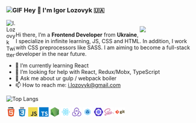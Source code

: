 ### <img alt="GIF" src="https://media.giphy.com/media/eNAsjO55tPbgaor7ma/giphy.gif" width="24px" /> Hey 👋 I'm Igor Lozovyk 🇺🇦

<a href="mailto:i.lozovyk@gmail.com" target="_blank">
  <img align="left" alt="I. Lozovyk Twitter" width="25px" src="https://cdn.jsdelivr.net/npm/simple-icons@3.2.0/icons/gmail.svg" />
</a>
<br>


<img align='right' src='https://user-images.githubusercontent.com/5713670/87202985-820dcb80-c2b6-11ea-9f56-7ec461c497c3.gif' width="150px">



Hi there, I’m a **Frontend Developer** from **Ukraine**, I specialize in infinite learning, JS, CSS and HTML. In addition, I work with CSS preprocessors like SASS.
I am aiming to become a full-stack developer in the near future.

- 🌱 I’m currently learning React
- 🤔 I’m looking for help with React, Redux/Mobx, TypeScript
- 💬 Ask me about ur gulp / webpack boiler
- 📫 How to reach me: i.lozovyk@gmail.com

![Top Langs](https://github-readme-stats.vercel.app/api/top-langs/?username=lozovyk&layout=compact)

[//]: # (![Github stats]&#40;https://github-readme-stats.vercel.app/api?username=lozovyk&show_icons=true&hide=issues&theme=nord&#41;)


<code><img height="25" src="https://raw.githubusercontent.com/github/explore/80688e429a7d4ef2fca1e82350fe8e3517d3494d/topics/html/html.png"></code>
<code><img height="25" src="https://raw.githubusercontent.com/github/explore/80688e429a7d4ef2fca1e82350fe8e3517d3494d/topics/css/css.png"></code>
<code><img height="25" src="https://raw.githubusercontent.com/github/explore/80688e429a7d4ef2fca1e82350fe8e3517d3494d/topics/javascript/javascript.png"></code>
<code><img height="25" src="https://raw.githubusercontent.com/github/explore/80688e429a7d4ef2fca1e82350fe8e3517d3494d/topics/typescript/typescript.png"></code>
<code><img height="25" src="https://raw.githubusercontent.com/github/explore/80688e429a7d4ef2fca1e82350fe8e3517d3494d/topics/nodejs/nodejs.png"></code>
<code><img height="25" src="https://raw.githubusercontent.com/github/explore/80688e429a7d4ef2fca1e82350fe8e3517d3494d/topics/react/react.png"></code>
<code><img height="25" src="https://raw.githubusercontent.com/github/explore/80688e429a7d4ef2fca1e82350fe8e3517d3494d/topics/redux/redux.png"></code>
<code><img height="25" src="https://raw.githubusercontent.com/github/explore/80688e429a7d4ef2fca1e82350fe8e3517d3494d/topics/webpack/webpack.png"></code>
<code><img height="25" src="https://raw.githubusercontent.com/github/explore/80688e429a7d4ef2fca1e82350fe8e3517d3494d/topics/eslint/eslint.png"></code>
<code><img height="25" src="https://raw.githubusercontent.com/github/explore/80688e429a7d4ef2fca1e82350fe8e3517d3494d/topics/sass/sass.png"></code>
<code><img height="25" src="https://raw.githubusercontent.com/github/explore/80688e429a7d4ef2fca1e82350fe8e3517d3494d/topics/git/git.png"></code>
